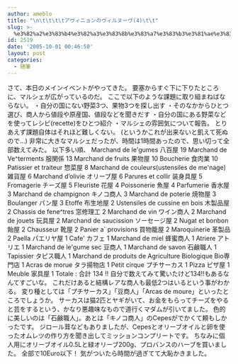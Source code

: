 ```yaml
---
author: ameblo
title: "\n\t\t\t\tアヴィニョンのヴィルヌーヴ(4)\t\t"
slug: >-
  %e3%82%a2%e3%83%b4%e3%82%a3%e3%83%8b%e3%83%a7%e3%83%b3%e3%81%ae%e3%83%b4%e3%82%a3%e3%83%ab%e3%83%8c%e3%83%bc%e3%83%b44
id: 2519
date: '2005-10-01 00:46:50'
layout: post
categories:
  - 随筆
---
```


さて、本日のメインイベントがやってきた。 要塞からすぐ下に下りたところに、マルシェが広がっているのだ。 ここで以下のような課題に取り組まねばならない。 ・自分の国にない野菜3つ、果物3つを探し出す ・そのなかからひとつ選び、商人から値段や原産国、値段などを聞きだす ・自分の国にある野菜などを使ってレシピ(recette)をひとつ紹介 ・マルシェの雰囲気について報告。 とりあえず課題自体はそれほど難しくない。 (というかこれが出来ないと飢えて死ぬので...) 非常に大きなマルシェだったが、時間は1時間あったので、思い切って全部数えてみた。 以下多い順、 Marchand de le'gumes 八百屋 19 Marchand de Ve^terments 服関係 13 Marchand de fruits 果物屋 10 Boucherie 食肉業 10 Patissier et traiteur 惣菜屋 8 Marchand de couleurs(ustensiles de me'nage) 雑貨屋 6 Marchand d’olivie オリーブ屋 6 Parures et collir 装身具屋 5 Fromagerie チーズ屋 5 Fleuriste 花屋 4 Poissonerie 魚屋 4 Parfumerie 香水屋 3 Marchand de champignon キノコ商人 3 Marchand de poterie 焼物屋 3 Boulanger パン屋 3 Etoffe 布生地屋 2 Ustensiles de cussine en bois 木製品屋 2 Chassis de fene^tres 窓修理工 2 Marchand de vin ワイン商人 2 Marchand de jouets 玩具屋 2 Marchand de saucission ソーセージ屋 2 Nugat et bonbon 飴屋 2 Chausseur 靴屋 2 Panier a` provisions 買物籠屋 2 Maroquinerie 革製品 2 Paella パエリヤ屋 1 Cafe' カフェ 1 Marchand de miel 蜂蜜商人 1 Atriere アトリエ 1 Marchand de le'gume sec 豆商人 1 Marchand de savon 石鹸職人 1 Tapissier タピス職人 1 Marchand de produits de Agriculture Biologique Bio専門店 1 Acras de morue タラ揚物店 1 Petit cirque プチサーカス 1 Pizza ピザ屋 1 Meuble 家具屋 1 Totale : 合計 134 !! 自分で数えてみて驚いたけど134!!もあるなんてすごいな。 これだけあると結構レアな商人も最低2つはいるという事がわかる。 変り種としては「プチサーカス」「豆商人」「Arcas de moure」といったところでしょうか。 サーカスは猫2匹とヤギがいて、お金をもらってチーズをやると芸をするという、かなり悪趣味なもので道行くマダムが引いてました。 色的に美しいのは「石鹸職人」。あとは「キノコ商人」のCepesがでかくて頼もしかったです。 ジロール茸などもありましたが、Cepesとオリーブオイルと卵を使ったオムレツの作り方を聞き出してミッションコンプリートです。 ちなみに個人用にオリーブオイル0.5Lと緑オリーブ200g、プロバンスのハーブを買いました。 全部で10Euro以下！ 気がついたら時間が過ぎてて大恥かきました。